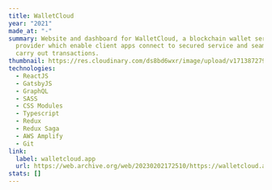 ```yaml
---
title: WalletCloud
year: "2021"
made_at: "-"
summary: Website and dashboard for WalletCloud, a blockchain wallet service
  provider which enable client apps connect to secured service and seamlessly
  carry out transactions.
thumbnail: https://res.cloudinary.com/ds8bd6wxr/image/upload/v1713872799/my-portfolio/Screenshot_2024-04-23_at_12.42.39_tzpo0d.png
technologies:
  - ReactJS
  - GatsbyJS
  - GraphQL
  - SASS
  - CSS Modules
  - Typescript
  - Redux
  - Redux Saga
  - AWS Amplify
  - Git
link:
  label: walletcloud.app
  url: https://web.archive.org/web/20230202172510/https://walletcloud.app/
stats: []
---
```


